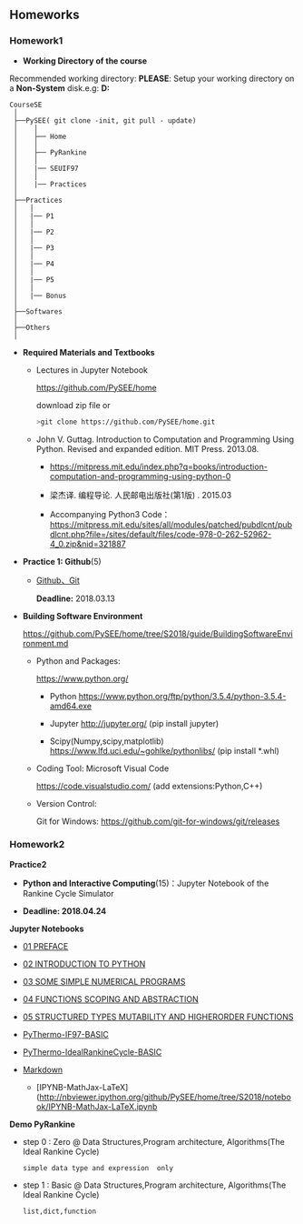 ## Homeworks

###  Homework1

* **Working Directory of the course**

Recommended working directory: **PLEASE**: Setup your working directory on a **Non-System** disk.e.g: **D:**

```
CourseSE
 │
 ├──PySEE( git clone -init, git pull - update)
 │    │
 │    ├── Home
 │    │      
 │    ├── PyRankine
 │    │        
 │    |── SEUIF97
 │    │
 │    |── Practices
 │        
 ├──Practices
 │   │ 
 │   |── P1
 │   │ 
 │   |── P2
 │   │ 
 │   |── P3
 │   │ 
 │   |── P4
 │   │ 
 │   |── P5
 │   │ 
 │   |── Bonus
 │
 ├──Softwares
 │
 ├──Others
 │

```

* **Required Materials and Textbooks**
 
  * Lectures in Jupyter Notebook

    https://github.com/PySEE/home 
    
    download zip file or 
    ```bash
    >git clone https://github.com/PySEE/home.git 
    ```

  * John V. Guttag. Introduction to Computation and Programming Using Python. Revised and expanded edition. MIT Press. 2013.08.
    
     * https://mitpress.mit.edu/index.php?q=books/introduction-computation-and-programming-using-python-0

     * 梁杰译. 编程导论. 人民邮电出版社(第1版) .  2015.03

     * Accompanying Python3 Code：https://mitpress.mit.edu/sites/all/modules/patched/pubdlcnt/pubdlcnt.php?file=/sites/default/files/code-978-0-262-52962-4_0.zip&nid=321887 

* **Practice 1: Github**(5)

  * [Github、Git](https://github.com/PySEE/Practices/tree/S2018/P1)

    **Deadline:** 2018.03.13

* **Building Software Environment**

   https://github.com/PySEE/home/tree/S2018/guide/BuildingSoftwareEnvironment.md 

  * Python and Packages:
    
      https://www.python.org/ 
      
      * Python https://www.python.org/ftp/python/3.5.4/python-3.5.4-amd64.exe
         
      * Jupyter http://jupyter.org/ (pip install jupyter)
    
      * Scipy(Numpy,scipy,matplotlib)  https://www.lfd.uci.edu/~gohlke/pythonlibs/  (pip install *.whl)

  * Coding Tool: Microsoft Visual Code

      https://code.visualstudio.com/ (add extensions:Python,C++)

  * Version Control:
   
    Git for Windows: https://github.com/git-for-windows/git/releases

###  Homework2

**Practice2**

* **Python and Interactive Computing**(15)：Jupyter Notebook of the Rankine Cycle Simulator 

* **Deadline: 2018.04.24**
 
**Jupyter Notebooks**

* [01 PREFACE](http://nbviewer.ipython.org/github/PySEE/home/tree/S2018/notebook/01_PREFACE.ipynb)

* [02 INTRODUCTION TO PYTHON](http://nbviewer.ipython.org/github/PySEE/home/tree/S2017/notebook/02_INTRODUCTION_TO_PYTHON.ipynb)

* [03 SOME SIMPLE NUMERICAL PROGRAMS](http://nbviewer.ipython.org/github/PySEE/home/tree/S2018/notebook/03_SOME_SIMPLE_NUMERICAL_PROGRAMS.ipynb)

* [04 FUNCTIONS SCOPING AND ABSTRACTION](http://nbviewer.ipython.org/github/PySEE/home/tree/S2018/notebook/04_FUNCTIONS_SCOPING_AND_ABSTRACTION.ipynb)

* [05 STRUCTURED TYPES MUTABILITY AND HIGHERORDER FUNCTIONS](http://nbviewer.ipython.org/github/PySEE/home/tree/S2018/notebook/05_STRUCTURED_TYPES_MUTABILITY_AND_HIGHERORDER_FUNCTIONS.ipynb)

* [PyThermo-IF97-BASIC](http://nbviewer.ipython.org/github/PySEE/home/tree/S2018/notebook/PyThermo-IF97.ipynb)

* [PyThermo-IdealRankineCycle-BASIC](http://nbviewer.ipython.org/github/PySEE/home/tree/S2017/notebook/PyThermo-IdealRankineCycle.ipynb)

* [Markdown](https://github.com/PySEE/home/blob/S2018/guide/Introduction2Markdown.md)

   * [IPYNB-MathJax-LaTeX](http://nbviewer.ipython.org/github/PySEE/home/tree/S2018/notebook/IPYNB-MathJax-LaTeX.ipynb

**Demo PyRankine**

  * step 0 :    Zero @  Data Structures,Program architecture, Algorithms(The Ideal Rankine Cycle)
                    
        simple data type and expression  only

  * step 1 :   Basic @  Data Structures,Program architecture, Algorithms(The Ideal Rankine Cycle)
                    
        list,dict,function
     
  